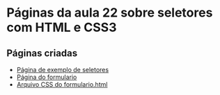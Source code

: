 # Páginas da aula 22 sobre seletores com HTML e CSS3

## Páginas criadas

- [Página de exemplo de seletores](./paginas/pagina1.html)
- [Página do formulario](./paginas/formulario.html)
- [Arquivo CSS do formulario.html](./estilos/style.css)